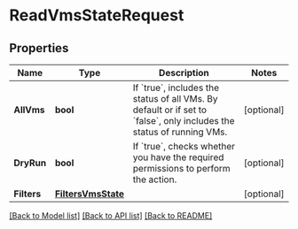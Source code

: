 # ReadVmsStateRequest

## Properties

Name | Type | Description | Notes
------------ | ------------- | ------------- | -------------
**AllVms** | **bool** | If &#x60;true&#x60;, includes the status of all VMs. By default or if set to &#x60;false&#x60;, only includes the status of running VMs. | [optional] 
**DryRun** | **bool** | If &#x60;true&#x60;, checks whether you have the required permissions to perform the action. | [optional] 
**Filters** | [**FiltersVmsState**](FiltersVmsState.md) |  | [optional] 

[[Back to Model list]](../README.md#documentation-for-models) [[Back to API list]](../README.md#documentation-for-api-endpoints) [[Back to README]](../README.md)


